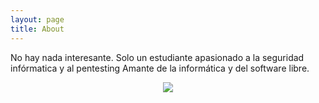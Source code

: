 ```yaml
---
layout: page
title: About
---
```


No hay nada interesante. Solo un estudiante apasionado a la seguridad infórmatica y al pentesting Amante de la informática y del software libre.

<div style="text-align:center;">
    <img src="https://github.com/cerodah/blog/assets/82907557/c4f5d333-3e67-4a7f-b9ea-1a0235510b5d" />
</div>
